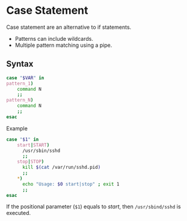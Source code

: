# Case Statement

Case statement are an alternative to if statements.

- Patterns can include wildcards.
- Multiple pattern matching using a pipe.

## Syntax

```sh
case "$VAR" in
pattern_1)
    command N
    ;;
pattern_N)
    command N
    ;;
esac
```

Example
```sh
case "$1" in
    start|START)
      /usr/sbin/sshd
      ;;
    stop|STOP)
      kill $(cat /var/run/sshd.pid)
      ;;
    *)
      echo "Usage: $0 start|stop" ; exit 1
      ;;
esac
```

If the positional parameter (`$1`) equals to _start_, then `/usr/sbind/sshd` is executed.
